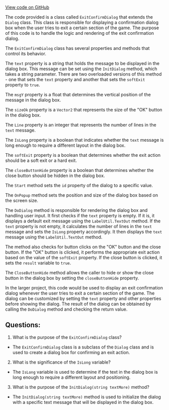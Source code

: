[View code on GitHub](https://github.com/TieHaxJan/Brick-Force/Assembly-CSharp\ExitConfirmDialog.cs)

The code provided is a class called `ExitConfirmDialog` that extends the `Dialog` class. This class is responsible for displaying a confirmation dialog box when the user tries to exit a certain section of the game. The purpose of this code is to handle the logic and rendering of the exit confirmation dialog.

The `ExitConfirmDialog` class has several properties and methods that control its behavior. 

The `text` property is a string that holds the message to be displayed in the dialog box. This message can be set using the `InitDialog` method, which takes a string parameter. There are two overloaded versions of this method - one that sets the `text` property and another that sets the `softExit` property to `true`. 

The `msgY` property is a float that determines the vertical position of the message in the dialog box. 

The `sizeOk` property is a `Vector2` that represents the size of the "OK" button in the dialog box. 

The `Line` property is an integer that represents the number of lines in the `text` message. 

The `IsLong` property is a boolean that indicates whether the `text` message is long enough to require a different layout in the dialog box. 

The `softExit` property is a boolean that determines whether the exit action should be a soft exit or a hard exit. 

The `closeButtonHide` property is a boolean that determines whether the close button should be hidden in the dialog box. 

The `Start` method sets the `id` property of the dialog to a specific value. 

The `OnPopup` method sets the position and size of the dialog box based on the screen size. 

The `DoDialog` method is responsible for rendering the dialog box and handling user input. It first checks if the `text` property is empty. If it is, it displays a default exit message using the `LabelUtil.TextOut` method. If the `text` property is not empty, it calculates the number of lines in the `text` message and sets the `IsLong` property accordingly. It then displays the `text` message using the `LabelUtil.TextOut` method. 

The method also checks for button clicks on the "OK" button and the close button. If the "OK" button is clicked, it performs the appropriate exit action based on the value of the `softExit` property. If the close button is clicked, it sets the `result` variable to `true`. 

The `CloseButtonHide` method allows the caller to hide or show the close button in the dialog box by setting the `closeButtonHide` property.

In the larger project, this code would be used to display an exit confirmation dialog whenever the user tries to exit a certain section of the game. The dialog can be customized by setting the `text` property and other properties before showing the dialog. The result of the dialog can be obtained by calling the `DoDialog` method and checking the return value.
## Questions: 
 1. What is the purpose of the `ExitConfirmDialog` class?
- The `ExitConfirmDialog` class is a subclass of the `Dialog` class and is used to create a dialog box for confirming an exit action.

2. What is the significance of the `IsLong` variable?
- The `IsLong` variable is used to determine if the text in the dialog box is long enough to require a different layout and positioning.

3. What is the purpose of the `InitDialog(string textMore)` method?
- The `InitDialog(string textMore)` method is used to initialize the dialog with a specific text message that will be displayed in the dialog box.